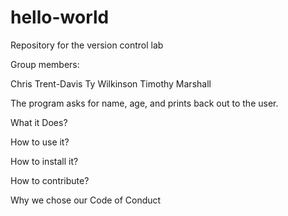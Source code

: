 # hello-world
Repository for the version control lab

Group members:

Chris Trent-Davis
Ty Wilkinson
Timothy Marshall

The program asks for name, age, and prints back out to the user.


What it Does?

How to use it?

How to install it?

How to contribute?

Why we chose our Code of Conduct 
